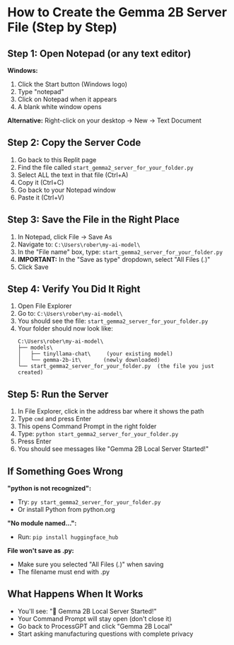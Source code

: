# How to Create the Gemma 2B Server File (Step by Step)

## Step 1: Open Notepad (or any text editor)

**Windows:**
1. Click the Start button (Windows logo)
2. Type "notepad" 
3. Click on Notepad when it appears
4. A blank white window opens

**Alternative:** Right-click on your desktop → New → Text Document

## Step 2: Copy the Server Code

1. Go back to this Replit page
2. Find the file called `start_gemma2_server_for_your_folder.py`
3. Select ALL the text in that file (Ctrl+A)
4. Copy it (Ctrl+C)
5. Go back to your Notepad window
6. Paste it (Ctrl+V)

## Step 3: Save the File in the Right Place

1. In Notepad, click File → Save As
2. Navigate to: `C:\Users\rober\my-ai-model\`
3. In the "File name" box, type: `start_gemma2_server_for_your_folder.py`
4. **IMPORTANT:** In the "Save as type" dropdown, select "All Files (*.*)"
5. Click Save

## Step 4: Verify You Did It Right

1. Open File Explorer
2. Go to: `C:\Users\rober\my-ai-model\`
3. You should see the file: `start_gemma2_server_for_your_folder.py`
4. Your folder should now look like:
   ```
   C:\Users\rober\my-ai-model\
   ├── models\
   │   ├── tinyllama-chat\     (your existing model)
   │   └── gemma-2b-it\       (newly downloaded)
   └── start_gemma2_server_for_your_folder.py  (the file you just created)
   ```

## Step 5: Run the Server

1. In File Explorer, click in the address bar where it shows the path
2. Type `cmd` and press Enter
3. This opens Command Prompt in the right folder
4. Type: `python start_gemma2_server_for_your_folder.py`
5. Press Enter
6. You should see messages like "Gemma 2B Local Server Started!"

## If Something Goes Wrong

**"python is not recognized":**
- Try: `py start_gemma2_server_for_your_folder.py`
- Or install Python from python.org

**"No module named...":**
- Run: `pip install huggingface_hub`

**File won't save as .py:**
- Make sure you selected "All Files (*.*)" when saving
- The filename must end with .py

## What Happens When It Works

- You'll see: "🚀 Gemma 2B Local Server Started!"
- Your Command Prompt will stay open (don't close it)
- Go back to ProcessGPT and click "Gemma 2B Local"
- Start asking manufacturing questions with complete privacy